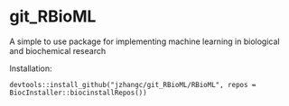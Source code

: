 # git_RBioML
A simple to use package for implementing machine learning in biological and biochemical research


Installation:
    
    devtools::install_github("jzhangc/git_RBioML/RBioML", repos = BiocInstaller::biocinstallRepos())
